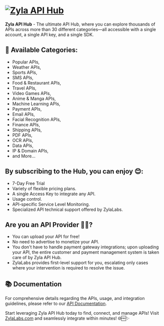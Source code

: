 # [![Zyla API Hub](https://zylalabs.com/img/logo-removebg-preview.png)](https://zylalabs.com/)

<!--start: description-->

**Zyla API Hub** - The ultimate API Hub, where you can explore thousands of APIs across more than 30 different categories—all accessible with a single account, a single API key, and a single SDK.

<!--end: description-->

<!--start: docs-->

## 🌟 Available Categories:

- Popular APIs,
- Weather APIs,
- Sports APIs,
- SMS APIs,
- Food & Restaurant APIs,
- Travel APIs,
- Video Games APIs,
- Anime & Manga APIs,
- Machine Learning APIs,
- Payment APIs,
- Email APIs,
- Facial Recognition APIs,
- Finance APIs,
- Shipping APIs,
- PDF APIs,
- OCR APIs,
- Data APIs,
- IP & Domain APIs,
- and More...

## By subscribing to the Hub, you can enjoy 😊:

- 7-Day Free Trial
- Variety of flexible pricing plans.
- A single Access Key to integrate any API.
- Usage control.
- API-specific Service Level Monitoring.
- Specialized API technical support offered by ZylaLabs.

## Are you an API Provider 👨‍💻?
- You can upload your API for free!
- No need to advertise to monetize your API.
- You don't have to handle payment gateway integrations; upon uploading your API, the entire customer and payment management system is taken care of by Zyla API Hub.
- ZylaLabs provides first-level support for you, escalating only cases where your intervention is required to resolve the issue.

## 📚 Documentation

For comprehensive details regarding the APIs, usage, and integration guidelines, please refer to our [API Documentation](https://help.zylalabs.com).


Start leveraging Zyla API Hub today to find, connect, and manage APIs! Visit [ZylaLabs.com](https://zylalabs.com/api-marketplace) and seamlessly integrate within minutes! 🌐🆓✨
